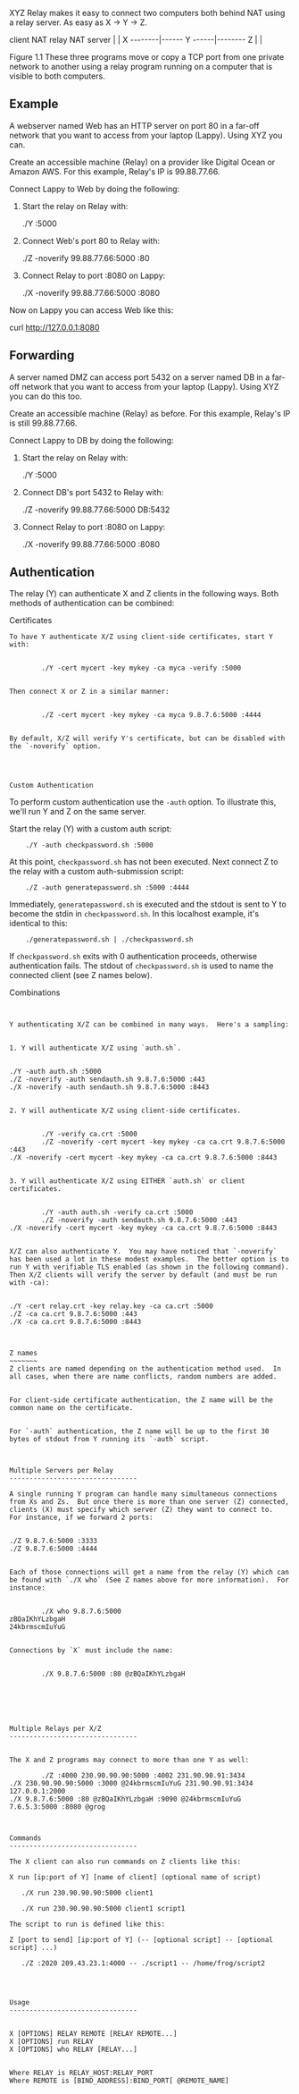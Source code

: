 ﻿XYZ Relay makes it easy to connect two computers both behind NAT using a relay server.  As easy as X -> Y -> Z. 

                  
 client     NAT    relay    NAT     server
             |               |
   X --------|------ Y ------|-------- Z
             |               |

Figure 1.1 These three programs move or copy a TCP port from one private network to another using a relay program running on a computer that is visible to both computers.



Example
--------------------------------

A webserver named Web has an HTTP server on port 80 in a far-off network that you want to access from your laptop (Lappy).  Using XYZ you can.

Create an accessible machine (Relay) on a provider like Digital Ocean or Amazon AWS.  For this example, Relay's IP is 99.88.77.66.

Connect Lappy to Web by doing the following:

1. Start the relay on Relay with:

   ./Y :5000

2. Connect Web's port 80 to Relay with:

   ./Z -noverify 99.88.77.66:5000 :80

3. Connect Relay to port :8080 on Lappy:

   ./X -noverify 99.88.77.66:5000 :8080

Now on Lappy you can access Web like this:

   curl http://127.0.0.1:8080



Forwarding
------------------------

A server named DMZ can access port 5432 on a server named DB in a far-off network that you want to access from your laptop (Lappy).  Using XYZ you can do this too.

Create an accessible machine (Relay) as before. For this example, Relay's IP is still 99.88.77.66.

Connect Lappy to DB by doing the following:

1. Start the relay on Relay with:

   ./Y :5000

2. Connect DB's port 5432 to Relay with:

   ./Z -noverify 99.88.77.66:5000 DB:5432

3. Connect Relay to port :8080 on Lappy:

   ./X -noverify 99.88.77.66:5000 :8080



Authentication
--------------------------------

The relay (Y) can authenticate X and Z clients in the following ways.  Both methods of authentication can be combined:




Certificates
~~~~~~~~~~~~
To have Y authenticate X/Z using client-side certificates, start Y with:


        ./Y -cert mycert -key mykey -ca myca -verify :5000


Then connect X or Z in a similar manner:


        ./Z -cert mycert -key mykey -ca myca 9.8.7.6:5000 :4444


By default, X/Z will verify Y's certificate, but can be disabled with the `-noverify` option.




Custom Authentication
~~~~~~~~~~~~~~~~~~~~~
To perform custom authentication use the `-auth` option.  To illustrate this, we'll run Y and Z on the same server.


Start the relay (Y) with a custom auth script:


        ./Y -auth checkpassword.sh :5000


At this point, `checkpassword.sh` has not been executed.  Next connect Z to the relay with a custom auth-submission script:


        ./Z -auth generatepassword.sh :5000 :4444


Immediately, `generatepassword.sh` is executed and the stdout is sent to Y to become the stdin in `checkpassword.sh`.  In this localhost example, it's identical to this:


        ./generatepassword.sh | ./checkpassword.sh


If `checkpassword.sh` exits with 0 authentication proceeds, otherwise authentication fails.  The stdout of `checkpassword.sh` is used to name the connected client (see Z names below).




Combinations
~~~~~~~~~~~~


Y authenticating X/Z can be combined in many ways.  Here's a sampling:


1. Y will authenticate X/Z using `auth.sh`.


./Y -auth auth.sh :5000
./Z -noverify -auth sendauth.sh 9.8.7.6:5000 :443
./X -noverify -auth sendauth.sh 9.8.7.6:5000 :8443


2. Y will authenticate X/Z using client-side certificates.


        ./Y -verify ca.crt :5000
        ./Z -noverify -cert mycert -key mykey -ca ca.crt 9.8.7.6:5000 :443
./X -noverify -cert mycert -key mykey -ca ca.crt 9.8.7.6:5000 :8443


3. Y will authenticate X/Z using EITHER `auth.sh` or client certificates.


        ./Y -auth auth.sh -verify ca.crt :5000
        ./Z -noverify -auth sendauth.sh 9.8.7.6:5000 :443
./X -noverify -cert mycert -key mykey -ca ca.crt 9.8.7.6:5000 :8443


X/Z can also authenticate Y.  You may have noticed that `-noverify` has been used a lot in these modest examples.  The better option is to run Y with verifiable TLS enabled (as shown in the following command).  Then X/Z clients will verify the server by default (and must be run with -ca):


./Y -cert relay.crt -key relay.key -ca ca.crt :5000
./Z -ca ca.crt 9.8.7.6:5000 :443
./X -ca ca.crt 9.8.7.6:5000 :8443



Z names
~~~~~~~
Z clients are named depending on the authentication method used.  In all cases, when there are name conflicts, random numbers are added.


For client-side certificate authentication, the Z name will be the common name on the certificate.


For `-auth` authentication, the Z name will be up to the first 30 bytes of stdout from Y running its `-auth` script.



Multiple Servers per Relay
--------------------------------

A single running Y program can handle many simultaneous connections from Xs and Zs.  But once there is more than one server (Z) connected, clients (X) must specify which server (Z) they want to connect to.  For instance, if we forward 2 ports:


./Z 9.8.7.6:5000 :3333
./Z 9.8.7.6:5000 :4444


Each of those connections will get a name from the relay (Y) which can be found with `./X who` (See Z names above for more information).  For instance:


        ./X who 9.8.7.6:5000
zBQaIKhYLzbgaH
24kbrmscmIuYuG


Connections by `X` must include the name:


        ./X 9.8.7.6:5000 :80 @zBQaIKhYLzbgaH






Multiple Relays per X/Z
--------------------------------


The X and Z programs may connect to more than one Y as well:

        ./Z :4000 230.90.90.90:5000 :4002 231.90.90.91:3434   
./X 230.90.90.90:5000 :3000 @24kbrmscmIuYuG 231.90.90.91:3434 127.0.0.1:2000
./X 9.8.7.6:5000 :80 @zBQaIKhYLzbgaH :9090 @24kbrmscmIuYuG 7.6.5.3:5000 :8080 @grog



Commands
--------------------------------

The X client can also run commands on Z clients like this:

X run [ip:port of Y] [name of client] (optional name of script)

   ./X run 230.90.90.90:5000 client1

   ./X run 230.90.90.90:5000 client1 script1

The script to run is defined like this:

Z [port to send] [ip:port of Y] (-- [optional script] -- [optional script] ...)

   ./Z :2020 209.43.23.1:4000 -- ./script1 -- /home/frog/script2




Usage
--------------------------------


X [OPTIONS] RELAY REMOTE [RELAY REMOTE...]
X [OPTIONS] run RELAY
X [OPTIONS] who RELAY [RELAY...]


Where RELAY is RELAY_HOST:RELAY_PORT
Where REMOTE is [BIND_ADDRESS]:BIND_PORT[ @REMOTE_NAME]